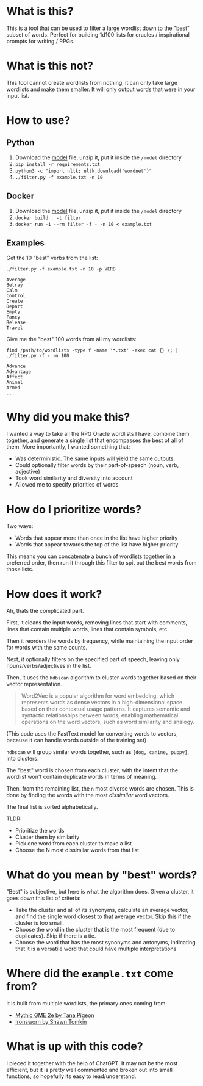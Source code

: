 # What is this?

This is a tool that can be used to filter a large wordlist down to the "best" subset of words. Perfect for building 1d100 lists for oracles / inspirational prompts for writing / RPGs.

# What is this not?

This tool cannot create wordlists from nothing, it can only take large wordlists and make them smaller. It will only output words that were in your input list.

# How to use?

## Python

1) Download the [model](https://dl.fbaipublicfiles.com/fasttext/vectors-english/crawl-300d-2M-subword.zip) file, unzip it, put it inside the `/model` directory
2) `pip install -r requirements.txt`
3) `python3 -c "import nltk; nltk.download('wordnet')"`
4) `./filter.py -f example.txt -n 10`

## Docker

1) Download the [model](https://dl.fbaipublicfiles.com/fasttext/vectors-english/crawl-300d-2M-subword.zip) file, unzip it, put it inside the `/model` directory
2) `docker build . -t filter`
3) `docker run -i --rm filter -f - -n 10 < example.txt`

## Examples

Get the 10 "best" verbs from the list:

```
./filter.py -f example.txt -n 10 -p VERB

Average
Betray
Calm
Control
Create
Depart
Empty
Fancy
Release
Travel
```

Give me the "best" 100 words from all my wordlists:

```
find /path/to/wordlists -type f -name '*.txt' -exec cat {} \; | ./filter.py -f - -n 100

Advance
Advantage
Affect
Animal
Armed
...
```

# Why did you make this?

I wanted a way to take all the RPG Oracle wordlists I have, combine them together, and generate a single list that encompasses the best of all of them. More importantly, I wanted something that:

- Was deterministic. The same inputs will yield the same outputs.
- Could optionally filter words by their part-of-speech (noun, verb, adjective)
- Took word similarity and diversity into account
- Allowed me to specify priorities of words

# How do I prioritize words?

Two ways:

- Words that appear more than once in the list have higher priority
- Words that appear towards the top of the list have higher priority

This means you can concatenate a bunch of wordlists together in a preferred order, then run it through this filter to spit out the best words from those lists.

# How does it work?

Ah, thats the complicated part.

First, it cleans the input words, removing lines that start with comments, lines that contain multiple words, lines that contain symbols, etc.

Then it reorders the words by frequency, while maintaining the input order for words with the same counts.

Next, it optionally filters on the specified part of speech, leaving only nouns/verbs/adjectives in the list.

Then, it uses the `hdbscan` algorithm to cluster words together based on their vector representation.

> Word2Vec is a popular algorithm for word embedding, which represents words as dense vectors in a high-dimensional space based on their contextual usage patterns. It captures semantic and syntactic relationships between words, enabling mathematical operations on the word vectors, such as word similarity and analogy.

(This code uses the FastText model for converting words to vectors, because it can handle words outside of the training set)

`hdbscan` will group similar words together, such as `[dog, canine, puppy]`, into clusters.

The "best" word is chosen from each cluster, with the intent that the wordlist won't contain duplicate words in terms of meaning.

Then, from the remaining list, the `n` most diverse words are chosen. This is done by finding the words with the most _dissimilar_ word vectors.

The final list is sorted alphabetically. 

TLDR:
- Prioritize the words
- Cluster them by similarity
- Pick one word from each cluster to make a list
- Choose the N most dissimilar words from that list

# What do you mean by "best" words?

"Best" is subjective, but here is what the algorithm does. Given a cluster, it goes down this list of criteria:

- Take the cluster and all of its synonyms, calculate an average vector, and find the single word closest to that average vector. Skip this if the cluster is too small.
- Choose the word in the cluster that is the most frequent (due to duplicates). Skip if there is a tie.
- Choose the word that has the most synonyms and antonyms, indicating that it is a versatile word that could have multiple interpretations

# Where did the `example.txt` come from?

It is built from multiple wordlists, the primary ones coming from:

- [Mythic GME 2e by Tana Pigeon](https://wordmillgames.com/)
- [Ironsworn by Shawn Tomkin](https://www.ironswornrpg.com/)

# What is up with this code?

I pieced it together with the help of ChatGPT. It may not be the most efficient, but it is pretty well commented and broken out into small functions, so hopefully its easy to read/understand.

